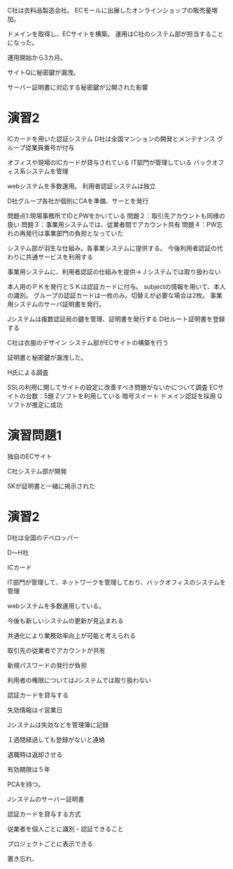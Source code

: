 C社は衣料品製造会社。
ECモールに出展したオンラインショップの販売量増加。

ドメインを取得し、ECサイトを構築。
運用はC社のシステム部が担当することになった。

運用開始から3カ月。

サイトQに秘密鍵が漏洩。

サーバー証明書に対応する秘密鍵が公開された影響

# 演習2

ICカードを用いた認証システム
D社は全国マンションの開発とメンテナンス
グループ従業員番号が付与

オフィスや現場のICカードが貸与されている
IT部門が管理している
バックオフィス系システムを管理

webシステムを多数運用。
利用者認証システムは独立

D社グループ各社が個別にCAを準備、サーとを発行

問題点1:現場事務所でIDとPWをかいている
問題２：取引先アカウントも同様の扱い
問題３：事業用システムでは、従業者間でアカウント共有
問題４：PW忘れの再発行は事業部門の負担となっていた

システム部が羽生な仕組み。各事業システムに提供する。
今後利用者認証の代わりに共通サービスを利用する

事業用システムに、利用者認証の仕組みを提供→Ｊシステムでは取り扱わない

本人用のＰＫを発行とＳＫは認証カードに付与。
subjectの情報を用いて、本人の識別。
グループの認証カードは一枚のみ。切替えが必要な場合は2枚。
事業用システムのサーバ証明書を発行。

Jシステムは複数認証局の鍵を管理、証明書を発行する
D社ルート証明書を登録する

C社は衣服のデザイン
システム部がECサイトの構築を行う

証明書と秘密鍵が漏洩した。

H氏による調査

SSLの利用に関してサイトの設定に改善すべき問題がないかについて調査
ECサイトの台数：5題
Zソフトを利用している
暗号スイート
ドメイン認証を採用
Qソフトが推定に成功

# 演習問題1


独自のECサイト

C社システム部が開発

SKが証明書と一緒に掲示された

# 演習2

D社は全国のデベロッパー

D～H社

ICカード

IT部門が管理して、ネットワークを管理しており、バックオフィスのシステムを管理

webシステムを多数運用している。

今後も新しいシステムの更新が見込まれる

共通化により業務効率向上が可能と考えられる

取引先の従業者でアカウントが共有

新規パスワードの発行が負担

利用者の権限についてはJシステムでは取り扱わない

認証カードを貸与する

失効情報はイ営業日

Jシステムは失効などを管理簿に記録

１週間経過しても登録がないと連絡

退職時は返却させる

有効期限は５年

PCAを持つ。

Jシステムのサーバー証明書

認証カードを貸与する方式

従業者を個人ごとに識別・認証できること

プロジェクトごとに表示できる

置き忘れ、
